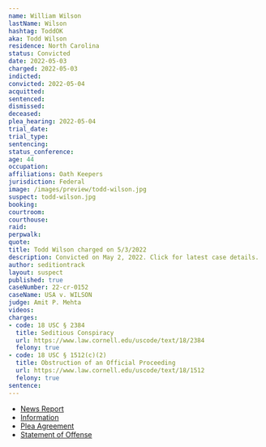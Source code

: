 ```yaml
---
name: William Wilson
lastName: Wilson
hashtag: ToddOK
aka: Todd Wilson
residence: North Carolina
status: Convicted
date: 2022-05-03
charged: 2022-05-03
indicted:
convicted: 2022-05-04
acquitted:
sentenced:
dismissed:
deceased:
plea_hearing: 2022-05-04
trial_date:
trial_type:
sentencing:
status_conference:
age: 44
occupation:
affiliations: Oath Keepers
jurisdiction: Federal
image: /images/preview/todd-wilson.jpg
suspect: todd-wilson.jpg
booking:
courtroom:
courthouse:
raid:
perpwalk:
quote:
title: Todd Wilson charged on 5/3/2022
description: Convicted on May 2, 2022. Click for latest case details.
author: seditiontrack
layout: suspect
published: true
caseNumber: 22-cr-0152
caseName: USA v. WILSON
judge: Amit P. Mehta
videos:
charges:
- code: 18 USC § 2384
  title: Seditious Conspiracy
  url: https://www.law.cornell.edu/uscode/text/18/2384
  felony: true
- code: 18 USC § 1512(c)(2)
  title: Obstruction of an Official Proceeding
  url: https://www.law.cornell.edu/uscode/text/18/1512
  felony: true
sentence:
---
```

- [News Report](https://www.washingtonpost.com/dc-md-va/2022/05/04/wilson-pleads-guilty/)
- [Information](https://www.justice.gov/usao-dc/case-multi-defendant/file/1499021/download)
- [Plea Agreement](https://www.justice.gov/usao-dc/case-multi-defendant/file/1499181/download)
- [Statement of Offense](https://www.justice.gov/usao-dc/case-multi-defendant/file/1499186/download)
